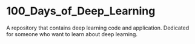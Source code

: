 # 100_Days_of_Deep_Learning
A repository that contains deep learning code and application. Dedicated for someone who want to learn about deep learning.

